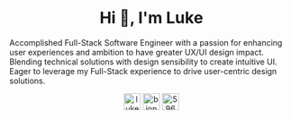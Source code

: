 <header>
 <link rel="stylesheet" href="https://cdn.jsdelivr.net/gh/devicons/devicon@v2.10.1/devicon.min.css">
</header>
<!-- <p align="left"> <img src="https://komarev.com/ghpvc/?username=bionboy" alt="bionboy" /> </p> -->

<h1 align="center">Hi 👋, I'm Luke</h1>

<p>
  Accomplished Full-Stack Software Engineer with a passion for enhancing user experiences and ambition to have greater UX/UI design impact.
  Blending technical solutions with design sensibility to create intuitive UI.
  Eager to leverage my Full-Stack experience to drive user-centric design solutions.
</p>

<!-- ### Blogs posts -->
<!-- <a href="https://dev.to/bionboy">
  <img src="https://d2fltix0v2e0sb.cloudfront.net/dev-badge.svg" alt="Luke Floden's DEV Profile" height="60" width="60">
</a> -->

<!-- BLOG-POST-LIST:START -->
<!-- [Deep learning on "the iris data-set" in Julia](https://dev.to/bionboy/deep-learning-on-the-iris-data-set-in-julia-3pbe) -->
<!-- BLOG-POST-LIST:END -->

<!-- <p>
  <img align="left" src="https://github-readme-stats.vercel.app/api/top-langs/?username=bionboy&layout=compact&hide=html" alt="bionboy" />
</p> -->

<!-- <p>&nbsp;<img align="center" src="https://github-readme-stats.vercel.app/api?username=bionboy&show_icons=true" alt="bionboy" /></p> -->

<p align="center">
<a href="https://linkedin.com/in/luke-floden-5191a8133" target="blank"><img align="center" src="https://cdn.jsdelivr.net/npm/simple-icons@3.0.1/icons/linkedin.svg" alt="luke-floden-5191a8133" height="30" width="30" /></a>
<a href="https://dev.to/bionboy" target="blank"><img align="center" src="https://cdn.jsdelivr.net/npm/simple-icons@3.0.1/icons/dev-dot-to.svg" alt="bionboy" height="30" width="30" /></a>
<a href="https://stackoverflow.com/users/5960430" target="blank"><img align="center" src="https://cdn.jsdelivr.net/npm/simple-icons@3.0.1/icons/stackoverflow.svg" alt="5960430" height="30" width="30" /></a>
<!-- <a href="https://kaggle.com/bionboy" target="blank"><img align="center" src="https://cdn.jsdelivr.net/npm/simple-icons@3.0.1/icons/kaggle.svg" alt="bionboy" height="30" width="30" /></a> -->
<!-- <a href="https://twitter.com/lukefloden" target="blank"><img align="center" src="https://cdn.jsdelivr.net/npm/simple-icons@3.0.1/icons/twitter.svg" alt="lukefloden" height="30" width="30" /></a> -->
<!-- <a href="https://fb.com/luke floden" target="blank"><img align="center" src="https://cdn.jsdelivr.net/npm/simple-icons@3.0.1/icons/facebook.svg" alt="luke floden" height="30" width="30" /></a> -->
<!-- <a href="https://instagram.com/fried__plantains" target="blank"><img align="center" src="https://cdn.jsdelivr.net/npm/simple-icons@3.0.1/icons/instagram.svg" alt="fried__plantains" height="30" width="30" /></a> -->
</p>
